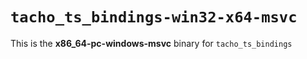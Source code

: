 # `tacho_ts_bindings-win32-x64-msvc`

This is the **x86_64-pc-windows-msvc** binary for `tacho_ts_bindings`
